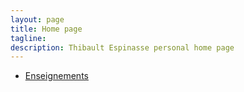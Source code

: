 ```yaml
---
layout: page
title: Home page
tagline: 
description: Thibault Espinasse personal home page
---
```


- [Enseignements](pages/enseignement.html)
